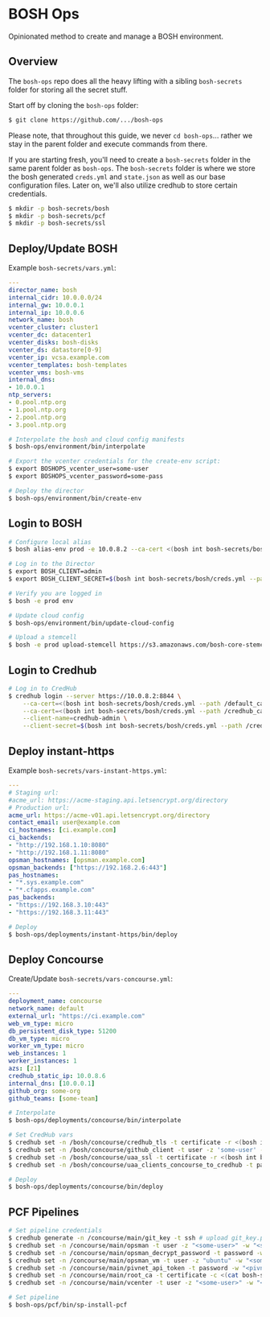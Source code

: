 # BOSH Ops

Opinionated method to create and manage a BOSH environment.

## Overview

The `bosh-ops` repo does all the heavy lifting with a sibling `bosh-secrets` folder
for storing all the secret stuff.

Start off by cloning the `bosh-ops` folder:
```bash
$ git clone https://github.com/.../bosh-ops
```

Please note, that throughout this guide, we never `cd bosh-ops`... rather we stay in the
parent folder and execute commands from there.

If you are starting fresh, you'll need to create a `bosh-secrets` folder in the same parent folder as `bosh-ops`.
The `bosh-secrets` folder is where we store the bosh generated `creds.yml` and `state.json` as well as our base
configuration files.  Later on, we'll also utilize credhub to store certain credentials.
```bash
$ mkdir -p bosh-secrets/bosh
$ mkdir -p bosh-secrets/pcf
$ mkdir -p bosh-secrets/ssl
```

## Deploy/Update BOSH
Example `bosh-secrets/vars.yml`:
```yml
---
director_name: bosh
internal_cidr: 10.0.0.0/24
internal_gw: 10.0.0.1
internal_ip: 10.0.0.6
network_name: bosh
vcenter_cluster: cluster1
vcenter_dc: datacenter1
vcenter_disks: bosh-disks
vcenter_ds: datastore[0-9]
vcenter_ip: vcsa.example.com
vcenter_templates: bosh-templates
vcenter_vms: bosh-vms
internal_dns:
- 10.0.0.1
ntp_servers:
- 0.pool.ntp.org
- 1.pool.ntp.org
- 2.pool.ntp.org
- 3.pool.ntp.org
```

```bash
# Interpolate the bosh and cloud config manifests
$ bosh-ops/environment/bin/interpolate

# Export the vcenter credentials for the create-env script:
$ export BOSHOPS_vcenter_user=some-user
$ export BOSHOPS_vcenter_password=some-pass

# Deploy the director
$ bosh-ops/environment/bin/create-env
```

## Login to BOSH
```bash
# Configure local alias
$ bosh alias-env prod -e 10.0.8.2 --ca-cert <(bosh int bosh-secrets/bosh/creds.yml --path /director_ssl/ca)

# Log in to the Director
$ export BOSH_CLIENT=admin
$ export BOSH_CLIENT_SECRET=$(bosh int bosh-secrets/bosh/creds.yml --path /admin_password)

# Verify you are logged in
$ bosh -e prod env

# Update cloud config
$ bosh-ops/environment/bin/update-cloud-config

# Upload a stemcell
$ bosh -e prod upload-stemcell https://s3.amazonaws.com/bosh-core-stemcells/vsphere/bosh-stemcell-3468.25-vsphere-esxi-ubuntu-trusty-go_agent.tgz
```

## Login to Credhub
```bash
# Log in to CredHub
$ credhub login --server https://10.0.8.2:8844 \
    --ca-cert=<(bosh int bosh-secrets/bosh/creds.yml --path /default_ca/ca) \
    --ca-cert=<(bosh int bosh-secrets/bosh/creds.yml --path /credhub_ca/ca) \
    --client-name=credhub-admin \
    --client-secret=$(bosh int bosh-secrets/bosh/creds.yml --path /credhub_admin_client_secret)
```

## Deploy instant-https
Example `bosh-secrets/vars-instant-https.yml`:
```yml
---
# Staging url:
#acme_url: https://acme-staging.api.letsencrypt.org/directory
# Production url:
acme_url: https://acme-v01.api.letsencrypt.org/directory
contact_email: user@example.com
ci_hostnames: [ci.example.com]
ci_backends:
- "http://192.168.1.10:8080"
- "http://192.168.1.11:8080"
opsman_hostnames: [opsman.example.com]
opsman_backends: ["https://192.168.2.6:443"]
pas_hostnames:
- "*.sys.example.com"
- "*.cfapps.example.com"
pas_backends:
- "https://192.168.3.10:443"
- "https://192.168.3.11:443"
```

```bash
# Deploy
$ bosh-ops/deployments/instant-https/bin/deploy
```

## Deploy Concourse
Create/Update `bosh-secrets/vars-concourse.yml`:
```yml
---
deployment_name: concourse
network_name: default
external_url: "https://ci.example.com"
web_vm_type: micro
db_persistent_disk_type: 51200
db_vm_type: micro
worker_vm_type: micro
web_instances: 1
worker_instances: 1
azs: [z1]
credhub_static_ip: 10.0.8.6
internal_dns: [10.0.0.1]
github_org: some-org
github_teams: [some-team]
```

```bash
# Interpolate
$ bosh-ops/deployments/concourse/bin/interpolate

# Set CredHub vars
$ credhub set -n /bosh/concourse/credhub_tls -t certificate -r <(bosh int bosh-secrets/bosh/creds.yml --path /credhub_tls/ca)
$ credhub set -n /bosh/concourse/github_client -t user -z 'some-user' -w 'some-pass' # github auth client_id & client_secretFinished dinner hectic night
$ credhub set -n /bosh/concourse/uaa_ssl -t certificate -r <(bosh int bosh-secrets/bosh/creds.yml --path /uaa_ssl/ca)
$ credhub set -n /bosh/concourse/uaa_clients_concourse_to_credhub -t password -w $(bosh int bosh-secrets/bosh/creds.yml --path /uaa_clients_concourse_to_credhub)

# Deploy
$ bosh-ops/deployments/concourse/bin/deploy
```

## PCF Pipelines
```bash
# Set pipeline credentials
$ credhub generate -n /concourse/main/git_key -t ssh # upload git_key.public_key to GitHub
$ credhub set -n /concourse/main/opsman -t user -z "<some-user>" -w "<some-pass>"
$ credhub set -n /concourse/main/opsman_decrypt_password -t password -w "<some-pass>"
$ credhub set -n /concourse/main/opsman_vm -t user -z "ubuntu" -w "<some-pass>"
$ credhub set -n /concourse/main/pivnet_api_token -t password -w "<pivnet-api-token>"
$ credhub set -n /concourse/main/root_ca -t certificate -c <(cat bosh-secrets/ssl/root-ca.pem)
$ credhub set -n /concourse/main/vcenter -t user -z "<some-user>" -w "<some-pass>"

# Set pipeline
$ bosh-ops/pcf/bin/sp-install-pcf
```
